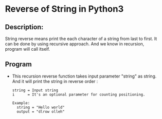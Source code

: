 # Reverse of String in Python3 #

## Description: ##

String reverse means print the each character of a string from last to first. It can be done by using recursive approach. And we know in recursion, program will call itself.

## Program ##

* This recursion reverse function takes input parameter "string" as string. And it will print the string in reverse order :

  ``` 
  string = Input string
  i      = It's an optional parameter for counting positioning.

  ```
  
  ``` 
  Example:
    string = "Hello world"
    output = "dlrow olleh"
  ```
